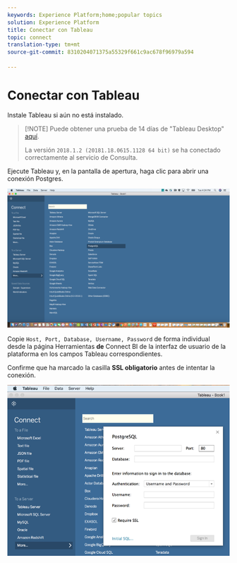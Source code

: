 ```yaml
---
keywords: Experience Platform;home;popular topics
solution: Experience Platform
title: Conectar con Tableau
topic: connect
translation-type: tm+mt
source-git-commit: 8310204071375a55329f661c9ac678f96979a594

---
```



# Conectar con Tableau

Instale Tableau si aún no está instalado.

>[!NOTE] Puede obtener una prueba de 14 días de &quot;Tableau Desktop&quot; [aquí](https://www.tableau.com/products/desktop/download).
>    
> La versión `2018.1.2 (20181.18.0615.1128 64 bit)` se ha conectado correctamente al servicio de Consulta.

Ejecute Tableau y, en la pantalla de apertura, haga clic para abrir una conexión Postgres.

![Imagen](../images/clients/tableau/open-connection.png)

Copie `Host, Port, Database, Username, Password` de forma individual desde la página Herramientas **de** Connect BI de la interfaz de usuario de la plataforma en los campos Tableau correspondientes.

Confirme que ha marcado la casilla **SSL obligatorio** antes de intentar la conexión.

![Imagen](../images/clients/tableau/ssl-required.png)